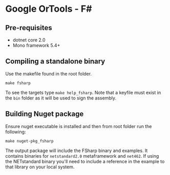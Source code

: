 # Google OrTools - F# 

## Pre-requisites
- dotnet core 2.0
- Mono framework 5.4+

## Compiling a standalone binary

Use the makefile found in the root folder.
```shell
make fsharp
```
To see the targets type `make help_fsharp`. Note that a keyfile must exist in the `bin` folder as it will be used to sign the assembly.

## Building Nuget package
Ensure nuget executable is installed and then from root folder run the following:
```shell
make nuget-pkg_fsharp
```
The output package will include the FSharp binary and examples. It contains binaries for  `netstandard2.0` metaframework and `net462`. If using the NETstandard binary you'll need to include a reference in the example to that library on your local system.
